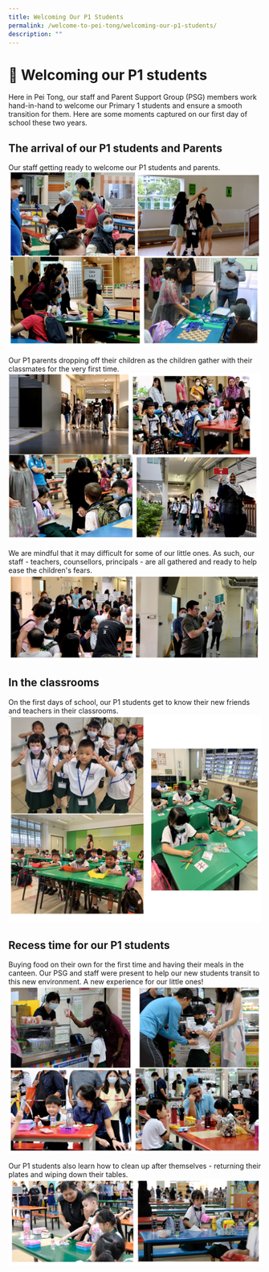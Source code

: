 ```yaml
---
title: Welcoming Our P1 Students
permalink: /welcome-to-pei-tong/welcoming-our-p1-students/
description: ""
---
```

# 👋 Welcoming our P1 students


Here in Pei Tong, our staff and Parent Support Group (PSG) members work hand-in-hand to welcome our Primary 1 students and ensure a smooth transition for them. Here are some moments captured on our first day of school these two years.  

## The arrival of our P1 students and Parents


Our staff getting ready to welcome our P1 students and parents.
![](/images/Welcome%20to%20Pei%20Tong/P1%20Day%201%202023%20-%20staff%20ready.png)

Our P1 parents dropping off their children as the children gather with their classmates for the very first time.
![](/images/Welcome%20to%20Pei%20Tong/P1%20Day%201%202023%20-%20settling%20down.png)

We are mindful that it may difficult for some of our little ones. As such, our staff - teachers, counsellors, principals - are all gathered and ready to help ease the children's fears.
![](/images/Welcome%20to%20Pei%20Tong/P1%20Day%201%202023%20-%20staff%20support.png)

## In the classrooms
On the first days of school, our P1 students get to know their new friends and teachers in their classrooms.
![](/images/Welcome%20to%20Pei%20Tong/P1%20Day%201%202023%20-%20classroom.png)

## Recess time for our P1 students

Buying food on their own for the first time and having their meals in the canteen. Our PSG and staff were present to help our new students transit to this new environment. A new experience for our little ones!
![](/images/Welcome%20to%20Pei%20Tong/P1%20Day%201%202023%20-%20canteen.png)

Our P1 students also learn how to clean up after themselves - returning their plates and wiping down their tables.
![](/images/Welcome%20to%20Pei%20Tong/P1%20Day%201%202023%20-%20clean%20up.png)
